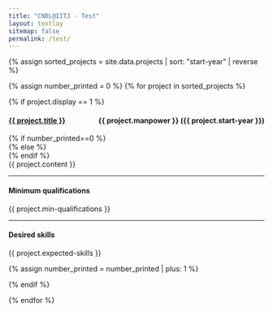 ```yaml
---
title: "CNDL@IITJ - Test"
layout: textlay
sitemap: false
permalink: /test/
---
```


{% assign sorted_projects = site.data.projects | sort: "start-year" | reverse %}

<div class = "container" markdown="1">
<div class="panel-group" id="accordion" markdown="1">

{% assign number_printed = 0 %}
{% for project in sorted_projects %}

{% if project.display == 1 %}
<div class="panel panel-default" markdown="1">
<div class="panel-heading" markdown="1">
<h4 class="panel-title">
<a class="accordion-toggle" data-toggle="collapse" data-parent="#accordion" href='#collapse{{ number_printed }}'>
{{ project.title }} <span style="float:right;"> {{ project.manpower }} ({{ project.start-year }}) </span>
</a>
</h4>
</div>
{% if number_printed==0 %}
<div id="collapse{{ number_printed }}" class="panel-collapse collapse in" markdown="1">
{% else %}
<div id="collapse{{ number_printed }}" class="panel-collapse collapse" markdown="1">
{% endif %}
<div class="panel-body">
{{ project.content }}

---
#### Minimum qualifications
{{ project.min-qualifications }}

---
#### Desired skills
{{ project.expected-skills }}

{% assign number_printed = number_printed | plus: 1 %}
</div> <!--panel-body-->
</div> <!--panel-collapse-->
</div> <!--panel-default-->
{% endif %}

{% endfor %}

</div> <!--panel-group-->
</div> <!-- container -->

<!-- Latest compiled and minified JavaScript -->
<script src="https://ajax.googleapis.com/ajax/libs/jquery/2.1.3/jquery.min.js"></script>
<script src="https://maxcdn.bootstrapcdn.com/bootstrap/3.3.4/js/bootstrap.min.js"></script>